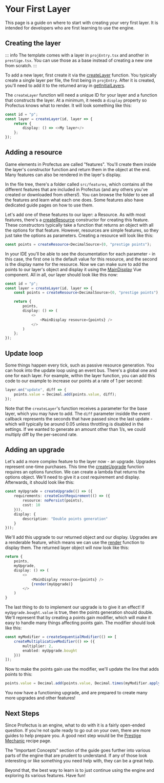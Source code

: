 # Your First Layer

This page is a guide on where to start with creating your very first layer. It is intended for developers who are first learning to use the engine.

## Creating the layer

::: info
The template comes with a layer in `projEntry.tsx` and another in `prestige.tsx`. You can use those as a base instead of creating a new one from scratch.
:::

To add a new layer, first create it via the [createLayer](../../api/modules/game/layers#createlayer) function. You typically create a single layer per file, the first being in `projEntry`. After it is created, you'll need to add it to the returned array in [getInitialLayers](../../api/modules/data/projEntry#getinitiallayers).

The `createLayer` function will need a unique ID for your layer and a function that constructs the layer. At a minimum, it needs a `display` property so Profectus knows what to render. It will look something like this:

```ts
const id = "p";
const layer = createLayer(id, layer => {
    return {
        display: () => <>My layer</>
    };
});
```

## Adding a resource

Game elements in Profectus are called "features". You'll create them inside the layer's constructor function and return them in the object at the end. Many features can also be rendered in the layer's display.

In the file tree, there's a folder called `src/features`, which contains all the different features that are included in Profectus (and any others you've created or downloaded from others!). You can browse the folder to see all the features and learn what each one does. Some features also have dedicated guide pages on how to use them.

Let's add one of these features to our layer: a Resource. As with most features, there's a [createResource](../../api/modules/features/resource#createresource) constructor for creating this feature. These constructors typically take a function that returns an object with all the options for that feature. However, resources are simple features, so they just take the options as parameters. Creating a resource will look like this:

```ts
const points = createResource<DecimalSource>(0, "prestige points");
```

In your IDE you'll be able to see the documentation for each parameter - in this case, the first one is the default value for this resource, and the second is the display name for the resource. Now we can make sure to add the points to our layer's object and display it using the [MainDisplay](../../api/modules/features/resource#maindisplay-component) Vue component. All in all, our layer should look like this now:

```ts
const id = "p";
const layer = createLayer(id, layer => {
    const points = createResource<DecimalSource>(0, "prestige points");

    return {
        points,
        display: () => (
            <>
                <MainDisplay resource={points} />
            </>
        )
    };
});
```

## Update loop

Some things happen every tick, such as passive resource generation. You can hook into the update loop using an event bus. There's a global one and one for each layer. For example, within the layer function, you can add this code to our example to increase our points at a rate of 1 per second:

```ts
layer.on("update", diff => {
	points.value = Decimal.add(points.value, diff);
});
```

Note that the `createLayer`'s function receives a parameter for the base layer, which you may have to add. The `diff` parameter insidde the event callback represents the seconds that have passed since the last update - which will typically be around 0.05 unless throttling is disabled in the settings. If we wanted to generate an amount other than 1/s, we could multiply diff by the per-second rate.

## Adding an upgrade

Let's add a more complex feature to the layer now - an upgrade. Upgrades represent one-time purchases. This time the [createUpgrade](../../api/modules/features/upgrade#createupgrade) function requires an options function. We can create a lambda that returns the options object. We'll need to give it a cost requirement and display. Afterwards, it should look like this:

```ts
const myUpgrade = createUpgrade(() => ({
	requirements: createCostRequirement(() => ({
		resource: noPersist(points),
		cost: 10
	})),
	display: {
		description: "Double points generation"
	}
}));
```

We'll add this upgrade to our returned object and our display. Upgrades are a renderable feature, which means we can use the [render](../../api/modules/util/vue#render) function to display them. The returned layer object will now look like this:

```ts
return {
	points,
	myUpgrade,
    display: () => (
        <>
            <MainDisplay resource={points} />
            {render(myUpgrade)}
        </>
    )
}
```

The last thing to do to implement our upgrade is to give it an effect! If `myUpgrade.bought.value` is true, then the points generation should double. We'll represent that by creating a points gain modifier, which will make it easy to handle many things affecting points gain. The modifier should look like this:

```ts
const myModifier = createSequentialModifier(() => [
	createMultiplicativeModifier(() => ({
		multiplier: 2,
		enabled: myUpgrade.bought
	}))
]);
```

Now to make the points gain use the modifier, we'll update the line that adds points to this:

```ts
points.value = Decimal.add(points.value, Decimal.times(myModifier.apply(1), diff));
```

You now have a functioning upgrade, and are prepared to create many more upgrades and other features!

## Next Steps

Since Profectus is an engine, what to do with it is a fairly open-ended question. If you're not quite ready to go out on your own, there are more guides to help prepare you. A good next step would be the [Prestige Mechanic](../recipes/prestige) recipe page.

The "Important Concepts" section of the guide goes further into various parts of the engine that are prudent to understand. If any of those look interesting or like something you need help with, they can be a great help.

Beyond that, the best way to learn is to just continue using the engine and exploring its various features. Have fun!
